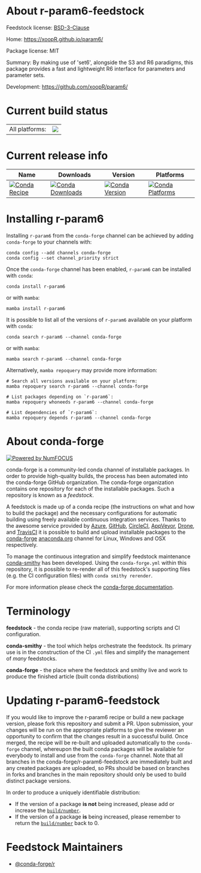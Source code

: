 About r-param6-feedstock
========================

Feedstock license: [BSD-3-Clause](https://github.com/conda-forge/r-param6-feedstock/blob/main/LICENSE.txt)

Home: https://xoopR.github.io/param6/

Package license: MIT

Summary: By making use of 'set6', alongside the S3 and R6 paradigms, this package provides a fast and lightweight R6 interface for parameters and parameter sets.

Development: https://github.com/xoopR/param6/

Current build status
====================


<table><tr><td>All platforms:</td>
    <td>
      <a href="https://dev.azure.com/conda-forge/feedstock-builds/_build/latest?definitionId=13796&branchName=main">
        <img src="https://dev.azure.com/conda-forge/feedstock-builds/_apis/build/status/r-param6-feedstock?branchName=main">
      </a>
    </td>
  </tr>
</table>

Current release info
====================

| Name | Downloads | Version | Platforms |
| --- | --- | --- | --- |
| [![Conda Recipe](https://img.shields.io/badge/recipe-r--param6-green.svg)](https://anaconda.org/conda-forge/r-param6) | [![Conda Downloads](https://img.shields.io/conda/dn/conda-forge/r-param6.svg)](https://anaconda.org/conda-forge/r-param6) | [![Conda Version](https://img.shields.io/conda/vn/conda-forge/r-param6.svg)](https://anaconda.org/conda-forge/r-param6) | [![Conda Platforms](https://img.shields.io/conda/pn/conda-forge/r-param6.svg)](https://anaconda.org/conda-forge/r-param6) |

Installing r-param6
===================

Installing `r-param6` from the `conda-forge` channel can be achieved by adding `conda-forge` to your channels with:

```
conda config --add channels conda-forge
conda config --set channel_priority strict
```

Once the `conda-forge` channel has been enabled, `r-param6` can be installed with `conda`:

```
conda install r-param6
```

or with `mamba`:

```
mamba install r-param6
```

It is possible to list all of the versions of `r-param6` available on your platform with `conda`:

```
conda search r-param6 --channel conda-forge
```

or with `mamba`:

```
mamba search r-param6 --channel conda-forge
```

Alternatively, `mamba repoquery` may provide more information:

```
# Search all versions available on your platform:
mamba repoquery search r-param6 --channel conda-forge

# List packages depending on `r-param6`:
mamba repoquery whoneeds r-param6 --channel conda-forge

# List dependencies of `r-param6`:
mamba repoquery depends r-param6 --channel conda-forge
```


About conda-forge
=================

[![Powered by
NumFOCUS](https://img.shields.io/badge/powered%20by-NumFOCUS-orange.svg?style=flat&colorA=E1523D&colorB=007D8A)](https://numfocus.org)

conda-forge is a community-led conda channel of installable packages.
In order to provide high-quality builds, the process has been automated into the
conda-forge GitHub organization. The conda-forge organization contains one repository
for each of the installable packages. Such a repository is known as a *feedstock*.

A feedstock is made up of a conda recipe (the instructions on what and how to build
the package) and the necessary configurations for automatic building using freely
available continuous integration services. Thanks to the awesome service provided by
[Azure](https://azure.microsoft.com/en-us/services/devops/), [GitHub](https://github.com/),
[CircleCI](https://circleci.com/), [AppVeyor](https://www.appveyor.com/),
[Drone](https://cloud.drone.io/welcome), and [TravisCI](https://travis-ci.com/)
it is possible to build and upload installable packages to the
[conda-forge](https://anaconda.org/conda-forge) [anaconda.org](https://anaconda.org/)
channel for Linux, Windows and OSX respectively.

To manage the continuous integration and simplify feedstock maintenance
[conda-smithy](https://github.com/conda-forge/conda-smithy) has been developed.
Using the ``conda-forge.yml`` within this repository, it is possible to re-render all of
this feedstock's supporting files (e.g. the CI configuration files) with ``conda smithy rerender``.

For more information please check the [conda-forge documentation](https://conda-forge.org/docs/).

Terminology
===========

**feedstock** - the conda recipe (raw material), supporting scripts and CI configuration.

**conda-smithy** - the tool which helps orchestrate the feedstock.
                   Its primary use is in the construction of the CI ``.yml`` files
                   and simplify the management of *many* feedstocks.

**conda-forge** - the place where the feedstock and smithy live and work to
                  produce the finished article (built conda distributions)


Updating r-param6-feedstock
===========================

If you would like to improve the r-param6 recipe or build a new
package version, please fork this repository and submit a PR. Upon submission,
your changes will be run on the appropriate platforms to give the reviewer an
opportunity to confirm that the changes result in a successful build. Once
merged, the recipe will be re-built and uploaded automatically to the
`conda-forge` channel, whereupon the built conda packages will be available for
everybody to install and use from the `conda-forge` channel.
Note that all branches in the conda-forge/r-param6-feedstock are
immediately built and any created packages are uploaded, so PRs should be based
on branches in forks and branches in the main repository should only be used to
build distinct package versions.

In order to produce a uniquely identifiable distribution:
 * If the version of a package **is not** being increased, please add or increase
   the [``build/number``](https://docs.conda.io/projects/conda-build/en/latest/resources/define-metadata.html#build-number-and-string).
 * If the version of a package **is** being increased, please remember to return
   the [``build/number``](https://docs.conda.io/projects/conda-build/en/latest/resources/define-metadata.html#build-number-and-string)
   back to 0.

Feedstock Maintainers
=====================

* [@conda-forge/r](https://github.com/orgs/conda-forge/teams/r/)


